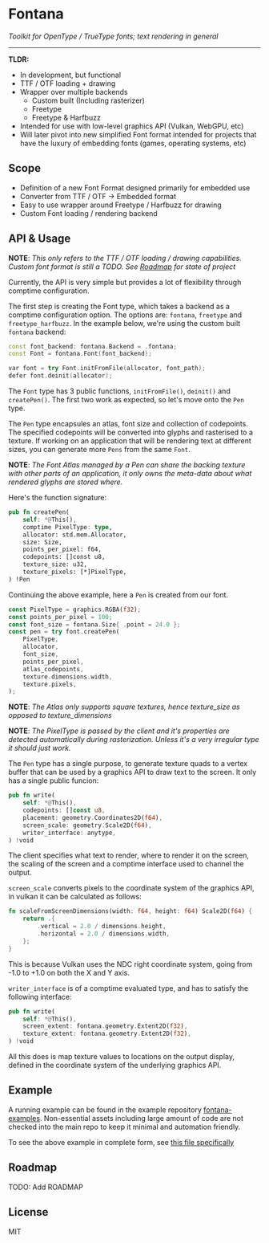 # Fontana

*Toolkit for OpenType / TrueType fonts; text rendering in general*

___

**TLDR:** 

- In development, but functional
- TTF / OTF loading + drawing
- Wrapper over multiple backends
  - Custom built (Including rasterizer)
  - Freetype
  - Freetype & Harfbuzz
- Intended for use with low-level graphics API (Vulkan, WebGPU, etc)
- Will later pivot into new simplified Font format intended for projects that have the luxury of embedding fonts (games, operating systems, etc)

## Scope 

- Definition of a new Font Format designed primarily for embedded use
- Converter from TTF / OTF -> Embedded format
- Easy to use wrapper around Freetype / Harfbuzz for drawing
- Custom Font loading / rendering backend

## API & Usage

**NOTE**: *This only refers to the TTF / OTF loading / drawing capabilities. Custom font format is still a TODO. See [Roadmap](#roadmap) for state of project*

Currently, the API is very simple but provides a lot of flexibility through comptime configuration.

The first step is creating the Font type, which takes a backend as a comptime configuration option. The options are: `fontana`, `freetype` and `freetype_harfbuzz`. In the example below, we're using the custom built `fontana` backend:

```c++
const font_backend: fontana.Backend = .fontana;
const Font = fontana.Font(font_backend);

var font = try Font.initFromFile(allocator, font_path);
defer font.deinit(allocator);
```

The `Font` type has 3 public functions, `initFromFile()`, `deinit()` and `createPen()`. The first two work as expected, so let's move onto the `Pen` type.

The `Pen` type encapsules an atlas, font size and collection of codepoints. The specified codepoints will be converted into glyphs and rasterised to a texture. If working on an application that will be rendering text at different sizes, you can generate more `Pens` from the same `Font`.

**NOTE**: *The Font Atlas managed by a Pen can share the backing texture with other parts of an application, it only owns the meta-data about what rendered glyphs are stored where.*

Here's the function signature:

```rust
pub fn createPen(
    self: *@This(),
    comptime PixelType: type,
    allocator: std.mem.Allocator,
    size: Size,
    points_per_pixel: f64,
    codepoints: []const u8,
    texture_size: u32,
    texture_pixels: [*]PixelType,
) !Pen
```

Continuing the above example, here a `Pen` is created from our font.

```rust
const PixelType = graphics.RGBA(f32);
const points_per_pixel = 100;
const font_size = fontana.Size{ .point = 24.0 };
const pen = try font.createPen(
    PixelType,
    allocator,
    font_size,
    points_per_pixel,
    atlas_codepoints,
    texture.dimensions.width,
    texture.pixels,
);
```

**NOTE**: *The Atlas only supports square textures, hence texture_size as opposed to texture_dimensions*

**NOTE**: *The PixelType is passed by the client and it's properties are detected automatically during rasterization. Unless it's a very irregular type it should just work.*

The `Pen` type has a single purpose, to generate texture quads to a vertex buffer that can be used by a graphics API to draw text to the screen. It only has a single public funcion:

```rust
pub fn write(
    self: *@This(),
    codepoints: []const u8,
    placement: geometry.Coordinates2D(f64),
    screen_scale: geometry.Scale2D(f64),
    writer_interface: anytype,
) !void
```

The client specifies what text to render, where to render it on the screen, the scaling of the screen and a comptime interface used to channel the output.

`screen_scale` converts pixels to the coordinate system of the graphics API, in vulkan it can be calculated as follows:

```rust
fn scaleFromScreenDimensions(width: f64, height: f64) Scale2D(f64) {
    return .{
        .vertical = 2.0 / dimensions.height,
        .horizontal = 2.0 / dimensions.width,
    };
}
```

This is because Vulkan uses the NDC right coordinate system, going from -1.0 to +1.0 on both the X and Y axis.

`writer_interface` is of a comptime evaluated type, and has to satisfy the following interface:

```rust
pub fn write(
    self: *@This(),
    screen_extent: fontana.geometry.Extent2D(f32),
    texture_extent: fontana.geometry.Extent2D(f32),
) !void
```

All this does is map texture values to locations on the output display, defined in the coordinate system of the underlying graphics API.

## Example

A running example can be found in the example repository [fontana-examples](https://github.com/kdchambers/fontana-examples). 
Non-essential assets including large amount of code are not checked into the main repo to keep it minimal and automation friendly.

To see the above example in complete form, see [this file specifically](https://github.com/kdchambers/fontana-examples/blob/main/src/main.zig)

## Roadmap

TODO: Add ROADMAP

## License

MIT